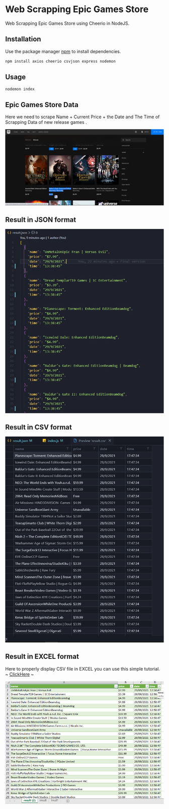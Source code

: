 # Web Scrapping Epic Games Store 

Web Scrapping Epic Games Store using Cheerio in NodeJS.

## Installation

Use the package manager [npm](https://www.npmjs.com/package/npm) to install dependencies.

```bash
npm install axios cheerio csvjson express nodemon 
```

## Usage

```NodejS
nodemon index 
```

## Epic Games Store Data 
Here we need to scrape Name + Current Price +  the Date and The Time of Scrapping Data of new release games .

![Epic_Games_Store](https://raw.githubusercontent.com/adnanedrief/Web-Scrapping-Epic-Games-Store-/main/picsForDemo/EpicGmesStore.png?token=ASH4O3SWDBWI2FGFHPAU3TTBLWPTU)


## Result in JSON format 

![JSON_RSLT](https://raw.githubusercontent.com/adnanedrief/Web-Scrapping-Epic-Games-Store-/main/picsForDemo/jsonRslt.png?token=ASH4O3XK5UWHGTNIPSVDO2TBLWQGM)

## Result in CSV format 

![JSON_RSLT](https://raw.githubusercontent.com/adnanedrief/Web-Scrapping-Epic-Games-Store-/main/picsForDemo/result_csv.png?token=ASH4O3X74G5PGENV6QQOTLLBLWQKA)

## Result in EXCEL format 

Here to properly display CSV file in EXCEL you can use this simple tutorial. ~ [ClickHere](https://youtu.be/ebnNy5yEkvc) ~

![JSON_RSLT](https://raw.githubusercontent.com/adnanedrief/Web-Scrapping-Epic-Games-Store-/main/picsForDemo/result_xlsx.png?token=ASH4O3T7KL7PDLXPXTFIEUTBLWQNO)
